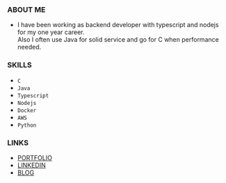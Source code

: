 ### ABOUT ME
- I have been working as backend developer with typescript and nodejs for my one year career.  
Also I often use Java for solid service and go for C when performance needed.


### SKILLS
- `C`
- `Java` 
- `Typescript` 
- `Nodejs` 
- `Docker` 
- `AWS` 
- `Python`

### LINKS
- [PORTFOLIO](https://tranquil-meteoroid-d7c.notion.site/6811a19fbbd74438abb466a8175ceee3)  
- [LINKEDIN](https://www.linkedin.com/in/heechul-yoon-85b154165/)
- [BLOG](https://velog.io/@valentin123)
